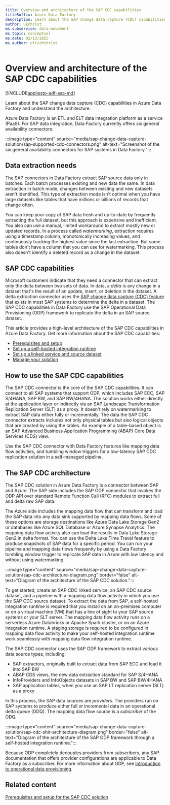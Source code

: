 ```yaml
---
title: Overview and architecture of the SAP CDC capabilities
titleSuffix: Azure Data Factory
description: Learn about the SAP change data capture (CDC) capabilities in Azure Data Factory and understand its architecture.
author: ukchrist
ms.subservice: data-movement
ms.topic: conceptual
ms.date: 02/13/2025
ms.author: ulrichchrist
---
```


# Overview and architecture of the SAP CDC capabilities

[!INCLUDE[appliesto-adf-asa-md](includes/appliesto-adf-asa-md.md)]

Learn about the SAP change data capture (CDC) capabilities in Azure Data Factory and understand the architecture.

Azure Data Factory is an ETL and ELT data integration platform as a service (PaaS). For SAP data integration, Data Factory currently offers six general availability connectors:

:::image type="content" source="media/sap-change-data-capture-solution/sap-supported-cdc-connectors.png" alt-text="Screenshot of the six general availability connectors for SAP systems in Data Factory.":::

## Data extraction needs

The SAP connectors in Data Factory extract SAP source data only in batches. Each batch processes existing and new data the same. In data extraction in batch mode, changes between existing and new datasets aren't identified. This type of extraction mode isn’t optimal when you have large datasets like tables that have millions or billions of records that change often.

You can keep your copy of SAP data fresh and up-to-date by frequently extracting the full dataset, but this approach is expensive and inefficient. You also can use a manual, limited workaround to extract mostly new or updated records. In a process called *watermarking*, extraction requires using a timestamp column, monotonically increasing values, and continuously tracking the highest value since the last extraction. But some tables don't have a column that you can use for watermarking. This process also doesn't identify a deleted record as a change in the dataset.

## SAP CDC capabilities

Microsoft customers indicate that they need a connector that can extract only the delta between two sets of data. In data, a *delta* is any change in a dataset that's the result of an update, insert, or deletion in the dataset. A delta extraction connector uses the [SAP change data capture (CDC) feature](https://help.sap.com/docs/SAP_DATA_SERVICES/ec06fadc50b64b6184f835e4f0e1f52f/1752bddf523c45f18ce305ac3bcd7e08.html?q=change%20data%20capture) that exists in most SAP systems to determine the delta in a dataset. The SAP CDC capabilities in Data Factory use the SAP Operational Data Provisioning (ODP) framework to replicate the delta in an SAP source dataset.

This article provides a high-level architecture of the SAP CDC capabilities in Azure Data Factory. Get more information about the SAP CDC capabilities:

- [Prerequisites and setup](sap-change-data-capture-prerequisites-configuration.md)
- [Set up a self-hosted integration runtime](sap-change-data-capture-shir-preparation.md)
- [Set up a linked service and source dataset](sap-change-data-capture-prepare-linked-service-source-dataset.md)
- [Manage your solution](sap-change-data-capture-management.md)

## How to use the SAP CDC capabilities

The SAP CDC connector is the core of the SAP CDC capabilities. It can connect to all SAP systems that support ODP, which includes SAP ECC, SAP S/4HANA, SAP BW, and SAP BW/4HANA. The solution works either directly at the application layer or indirectly via an SAP Landscape Transformation Replication Server (SLT) as a proxy. It doesn't rely on watermarking to extract SAP data either fully or incrementally. The data the SAP CDC connector extracts includes not only physical tables but also logical objects that are created by using the tables. An example of a table-based object is an SAP Advanced Business Application Programming (ABAP) Core Data Services (CDS) view.

Use the SAP CDC connector with Data Factory features like mapping data flow activities, and tumbling window triggers for a low-latency SAP CDC replication solution in a self-managed pipeline.

## The SAP CDC architecture

The SAP CDC solution in Azure Data Factory is a connector between SAP and Azure. The SAP side includes the SAP ODP connector that invokes the ODP API over standard Remote Function Call (RFC) modules to extract full and delta raw SAP data.

The Azure side includes the mapping data flow that can transform and load the SAP data into any data sink supported by mapping data flows. Some of these options are storage destinations like Azure Data Lake Storage Gen2 or databases like Azure SQL Database or Azure Synapse Analytics. The mapping data flow activity also can load the results in Data Lake Storage Gen2 in delta format. You can use the Delta Lake Time Travel feature to produce snapshots of SAP data for a specific period. You can run your pipeline and mapping data flows frequently by using a Data Factory tumbling window trigger to replicate SAP data in Azure with low latency and without using watermarking.

:::image type="content" source="media/sap-change-data-capture-solution/sap-cdc-architecture-diagram.png" border="false" alt-text="Diagram of the architecture of the SAP CDC solution.":::

To get started, create an SAP CDC linked service, an SAP CDC source dataset, and a pipeline with a mapping data flow activity in which you use the SAP CDC source dataset. To extract the data from SAP, a self-hosted integration runtime is required that you install on an on-premises computer or on a virtual machine (VM) that has a line of sight to your SAP source systems or your SLT server. The mapping data flow activity runs on a serverless Azure Databricks or Apache Spark cluster, or on an Azure integration runtime. A staging storage is required to be configured in mapping data flow activity to make your self-hosted integration runtime work seamlessly with mapping data flow integration runtime.

The SAP CDC connector uses the SAP ODP framework to extract various data source types, including:

- SAP extractors, originally built to extract data from SAP ECC and load it into SAP BW
- ABAP CDS views, the new data extraction standard for SAP S/4HANA
- InfoProviders and InfoObjects datasets in SAP BW and SAP BW/4HANA
- SAP application tables, when you use an SAP LT replication server (SLT) as a proxy

In this process, the SAP data sources are *providers*. The providers run on SAP systems to produce either full or incremental data in an operational delta queue (ODQ). The mapping data flow source is a *subscriber* of the ODQ.

:::image type="content" source="media/sap-change-data-capture-solution/sap-cdc-shir-architecture-diagram.png" border="false" alt-text="Diagram of the architecture of the SAP ODP framework through a self-hosted integration runtime.":::

Because ODP completely decouples providers from subscribers, any SAP documentation that offers provider configurations are applicable to Data Factory as a subscriber. For more information about ODP, see [Introduction to operational data provisioning](https://wiki.scn.sap.com/wiki/display/BI/Introduction+to+Operational+Data+Provisioning).

## Related content

[Prerequisites and setup for the SAP CDC solution](sap-change-data-capture-prerequisites-configuration.md)
